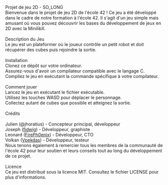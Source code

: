 Projet de jeu 2D - SO_LONG </br>
Bienvenue dans le projet de jeu 2D de l'école 42 ! Ce jeu a été développé dans le cadre de notre formation à l'école 42. Il s'agit d'un jeu simple mais amusant où vous pouvez découvrir les bases du développement de jeux en 2D avec la MinilibX. </br>
</br>
Description du Jeu </br>
Le jeu est un plateformer où le joueur contrôle un petit robot et doit récupérer des cubes puis rejoindre la sortie. </br>
</br>
Installation </br>
Clonez ce dépôt sur votre ordinateur. </br>
Assurez-vous d'avoir un compilateur compatible avec le langage C. </br>
Compilez le jeu en exécutant la commande spécifique à votre compilateur. </br>
</br>
Comment jouer </br>
Lancez le jeu en exécutant le fichier exécutable. </br>
Utilisez les touches WASD pour déplacer le personnage. </br>
Collectez autant de cubes que possible et atteignez la sortie. </br>
</br>
Crédits </br>
</br>
Julien (@jhoratius) - Concepteur principal, développeur </br>
Joseph ([fidwig](https://github.com/fidwig)) - Développeur, graphiste </br>
Leonard ([FirePh0enix](https://github.com/FirePh0enix)) - Développeur, CTO </br>
Volkan ([Vpekdas](https://github.com/Vpekdas)) - Développeur, testeur </br>
Nous tenons également à remercier tous les membres de la communauté de l'école 42 pour leur soutien et leurs conseils tout au long du développement de ce projet. </br>
</br>
Licence </br>
Ce jeu est distribué sous la licence MIT. Consultez le fichier LICENSE pour plus d'informations.
